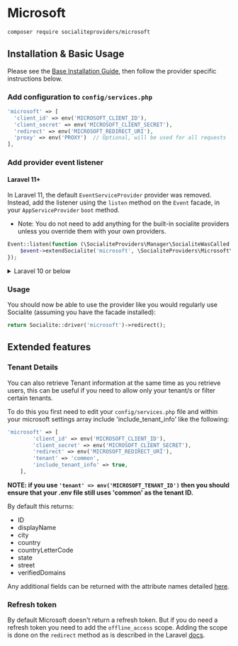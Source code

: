 # Microsoft

```bash
composer require socialiteproviders/microsoft
```

## Installation & Basic Usage

Please see the [Base Installation Guide](https://socialiteproviders.com/usage/), then follow the provider specific instructions below.

### Add configuration to `config/services.php`

```php
'microsoft' => [    
  'client_id' => env('MICROSOFT_CLIENT_ID'),  
  'client_secret' => env('MICROSOFT_CLIENT_SECRET'),  
  'redirect' => env('MICROSOFT_REDIRECT_URI'),
  'proxy' => env('PROXY')  // Optional, will be used for all requests
],
```

### Add provider event listener

#### Laravel 11+

In Laravel 11, the default `EventServiceProvider` provider was removed. Instead, add the listener using the `listen` method on the `Event` facade, in your `AppServiceProvider` `boot` method.

* Note: You do not need to add anything for the built-in socialite providers unless you override them with your own providers.

```php
Event::listen(function (\SocialiteProviders\Manager\SocialiteWasCalled $event) {
    $event->extendSocialite('microsoft', \SocialiteProviders\Microsoft\Provider::class);
});
```
<details>
<summary>
Laravel 10 or below
</summary>
Configure the package's listener to listen for `SocialiteWasCalled` events.

Add the event to your `listen[]` array in `app/Providers/EventServiceProvider`. See the [Base Installation Guide](https://socialiteproviders.com/usage/) for detailed instructions.

```php
protected $listen = [
    \SocialiteProviders\Manager\SocialiteWasCalled::class => [
        // ... other providers
        \SocialiteProviders\Microsoft\MicrosoftExtendSocialite::class.'@handle',
    ],
];
```
</details>

### Usage

You should now be able to use the provider like you would regularly use Socialite (assuming you have the facade installed):

```php
return Socialite::driver('microsoft')->redirect();
```

## Extended features

### Tenant Details
You can also retrieve Tenant information at the same time as you retrieve users, this can be useful if you need to allow only your tenant/s or filter certain tenants.

To do this you first need to edit your `config/services.php` file and within your microsoft settings array include 'include_tenant_info' like the following:

```php
'microsoft' => [
        'client_id' => env('MICROSOFT_CLIENT_ID'),
        'client_secret' => env('MICROSOFT_CLIENT_SECRET'),
        'redirect' => env('MICROSOFT_REDIRECT_URI'),
        'tenant' => 'common',
        'include_tenant_info' => true,
    ],
```
**NOTE: if you use `'tenant' => env('MICROSOFT_TENANT_ID')` then you should ensure that your .env file still uses 'common' as the tenant ID.**

By default this returns:
* ID
* displayName
* city
* country
* countryLetterCode
* state
* street
* verifiedDomains

Any additional fields can be returned with the attribute names detailed [here](https://learn.microsoft.com/en-us/graph/api/resources/organization?view=graph-rest-1.0).

### Refresh token
By default Microsoft doesn't return a refresh token. But if you do need a refresh token you need to add the `offline_access` scope. 
Adding the scope is done on the `redirect` method as is described in the Laravel [docs](https://laravel.com/docs/master/socialite#access-scopes).
